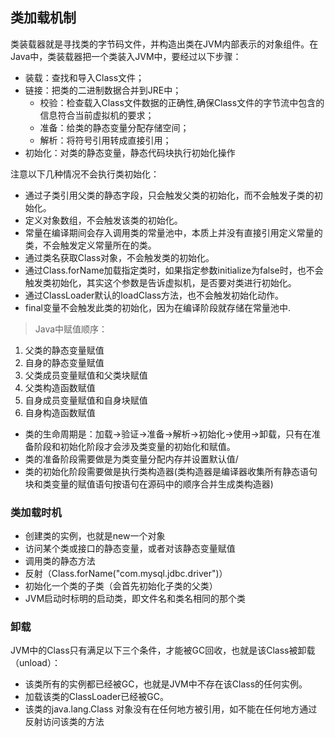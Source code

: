## 类加载机制
类装载器就是寻找类的字节码文件，并构造出类在JVM内部表示的对象组件。在Java中，类装载器把一个类装入JVM中，要经过以下步骤：
- 装载：查找和导入Class文件；
- 链接：把类的二进制数据合并到JRE中；
    - 校验：检查载入Class文件数据的正确性,确保Class文件的字节流中包含的信息符合当前虚拟机的要求；
    - 准备：给类的静态变量分配存储空间；
    - 解析：将符号引用转成直接引用；
- 初始化：对类的静态变量，静态代码块执行初始化操作

注意以下几种情况不会执行类初始化：
- 通过子类引用父类的静态字段，只会触发父类的初始化，而不会触发子类的初始化。
- 定义对象数组，不会触发该类的初始化。
- 常量在编译期间会存入调用类的常量池中，本质上并没有直接引用定义常量的类，不会触发定义常量所在的类。
- 通过类名获取Class对象，不会触发类的初始化。
- 通过Class.forName加载指定类时，如果指定参数initialize为false时，也不会触发类初始化，其实这个参数是告诉虚拟机，是否要对类进行初始化。
- 通过ClassLoader默认的loadClass方法，也不会触发初始化动作。
- final变量不会触发此类的初始化，因为在编译阶段就存储在常量池中.

>Java中赋值顺序：

1. 父类的静态变量赋值 
2. 自身的静态变量赋值 
3. 父类成员变量赋值和父类块赋值 
4. 父类构造函数赋值 
5. 自身成员变量赋值和自身块赋值 
6. 自身构造函数赋值

- 类的生命周期是：加载->验证->准备->解析->初始化->使用->卸载，只有在准备阶段和初始化阶段才会涉及类变量的初始化和赋值。
- 类的准备阶段需要做是为类变量分配内存并设置默认值/
- 类的初始化阶段需要做是执行类构造器(类构造器是编译器收集所有静态语句块和类变量的赋值语句按语句在源码中的顺序合并生成类构造器)

### 类加载时机
- 创建类的实例，也就是new一个对象
- 访问某个类或接口的静态变量，或者对该静态变量赋值
- 调用类的静态方法
- 反射（Class.forName("com.mysql.jdbc.driver")）
- 初始化一个类的子类（会首先初始化子类的父类）
- JVM启动时标明的启动类，即文件名和类名相同的那个类

### 卸载

JVM中的Class只有满足以下三个条件，才能被GC回收，也就是该Class被卸载（unload）：

   - 该类所有的实例都已经被GC，也就是JVM中不存在该Class的任何实例。
   - 加载该类的ClassLoader已经被GC。
   - 该类的java.lang.Class 对象没有在任何地方被引用，如不能在任何地方通过反射访问该类的方法 